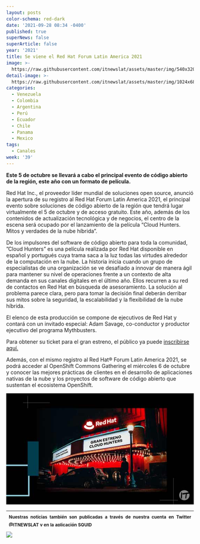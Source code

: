 ```yaml
---
layout: posts
color-schema: red-dark
date: '2021-09-28 08:34 -0400'
published: true
superNews: false
superArticle: false
year: '2021'
title: Se viene el Red Hat Forum Latin America 2021
image: >-
  https://raw.githubusercontent.com/itnewslat/assets/master/img/540x320/Cloud-Hunters-p.jpg
detail-image: >-
  https://raw.githubusercontent.com/itnewslat/assets/master/img/1024x680/Cloud-Hunters-g.jpg
categories:
  - Venezuela
  - Colombia
  - Argentina
  - Perú
  - Ecuador
  - Chile
  - Panama
  - Mexico
tags:
  - Canales
week: '39'
---
```

**Este 5 de octubre se llevará a cabo el principal evento de código abierto de la región, este año con un formato de película.**

Red Hat Inc., el proveedor líder mundial de soluciones open source, anunció la apertura de su registro al Red Hat Forum Latin America 2021, el principal evento sobre soluciones de código abierto de la región que tendrá lugar virtualmente el 5 de octubre y de acceso gratuito. Este año, además de los contenidos de actualización tecnológica y de negocios, el centro de la escena será ocupado por el lanzamiento de la película “Cloud Hunters. Mitos y verdades de la nube híbrida”.

De los impulsores del software de código abierto para toda la comunidad, ”Cloud Hunters” es una película realizada por Red Hat disponible en español y portugués cuya trama saca a la luz todas las virtudes alrededor de la computación en la nube. La historia inicia cuando un grupo de especialistas de una organización se ve desafiado a innovar de manera ágil para mantener su nivel de operaciones frente a un contexto de alta demanda en sus canales digitales en el último año. Ellos recurren a su red de contactos en Red Hat en búsqueda de asesoramiento. La solución al problema parece clara, pero para tomar la decisión final deberán derribar sus mitos sobre la seguridad, la escalabilidad y la flexibilidad de la nube híbrida.

El elenco de esta producción se compone de ejecutivos de Red Hat y contará con un invitado especial: Adam Savage, co-conductor y productor ejecutivo del programa Mythbusters.

Para obtener su ticket para el gran estreno, el público ya puede [inscribirse aquí.](https://red.ht/3nDuiv7)

Además, con el mismo registro al Red Hat® Forum Latin America 2021, se podrá acceder al OpenShift Commons Gathering el miércoles 6 de octubre y conocer las mejores prácticas de clientes en el desarrollo de aplicaciones nativas de la nube y los proyectos de software de código abierto que sustentan el ecosistema OpenShift. 

![](https://raw.githubusercontent.com/itnewslat/assets/master/img/540x320/Cloud-Hunters-p.jpg)

<table style="height: 42px;" width="569">
<tbody>
<tr>
<td style="text-align: justify;"><sub><strong>Nuestras noticias también son publicadas a través de nuestra cuenta en Twitter <a href="https://twitter.com/itnewslat?lang=es">@ITNEWSLAT</a> y en la aplicación <a href="https://squidapp.co/en/">SQUID</a></strong></sub></td>
</tr>
</tbody>
</table>

<img src="https://tracker.metricool.com/c3po.jpg?hash=56f88a41e39ab42c063cc51676587a04"/>